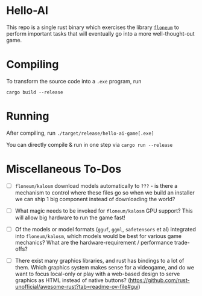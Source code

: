 
# Hello-AI

This repo is a single rust binary which exercises the library [`floneum`](https://github.com/floneum/floneum)
to perform important tasks that will eventually go into a more well-thought-out game.

# Compiling

To transform the source code into a `.exe` program, run

```
cargo build --release
```


# Running

After compiling, run `./target/release/hello-ai-game[.exe]`

You can directly compile & run in one step via `cargo run --release`


# Miscellaneous To-Dos

 - [ ] `floneum/kalosm` download models automatically to `???` - is there a mechanism to control where these files go so when we build an installer we can ship 1 big component instead of downloading the world?
 - [ ] What magic needs to be invoked for `floneum/kalosm` GPU support? This will allow big hardware to run the game fast!
 - [ ] Of the models or model formats (`gguf`, `ggml`, `safetensors` et al) integrated into `floneum/kalosm`, which models would be best for various game mechanics? What are the hardware-requirement / performance trade-offs?
 - [ ] There exist many graphics libraries, and rust has bindings to a lot of them. Which graphics system makes sense for a videogame, and do we want to focus local-only or play with a web-based design to serve graphics as HTML instead of native buttons? (https://github.com/rust-unofficial/awesome-rust?tab=readme-ov-file#gui)






